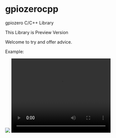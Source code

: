 # gpiozerocpp
gpiozero C/C++ Library

This Library is Preview Version

Welcome to try and offer advice.

Example:

<image src=https://github.com/andrew98450/gpiozerocpp/blob/0.1-preview/img/example.png>
  
<video width="320" height="240" controls>  
  <source src=https://github.com/andrew98450/gpiozerocpp/blob/0.1-preview/img/demo.mp4>
</video>



